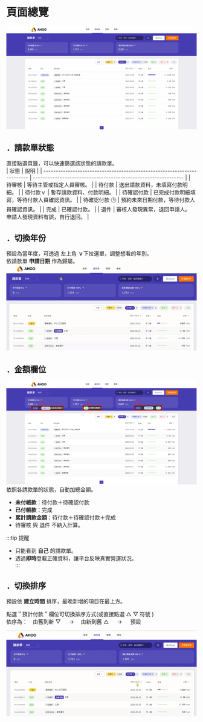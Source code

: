 # 頁面總覽

![頁面總覽](./all.gif)

## ．請款單狀態

直接點選頁籤，可以快速篩選該狀態的請款單。  
| 狀態 | 說明 |
| ------------------------------------------------------------------------ | -------------------------------------------------------------- |
| <span class="payment status-label pending">待審核</span> | 等待主管或指定人員審核。 |
| <span class="payment status-label wait-for-pay">待付款</span> | 送出請款資料，未填寫付款明細。 |
| <span class="payment status-label wait-for-pay">待付款ｖ</span> | 暫存請款資料、付款明細。 |
| <span class="payment status-label wait-for-confirm">待確認付款</span> | 已完成付款明細填寫，等待付款人員確認資訊。 |
| <span class="payment status-label wait-for-confirm">待確認付款 🕒</span> | 預約未來日期付款，等待付款人員確認資訊。 |
| <span class="payment status-label done">完成</span> | 已確認付款。 |
| <span class="payment status-label reject">退件</span> | 審核人發現異常，退回申請人。<br>申請人發現資料有誤，自行退回。 |

## ．切換年份

預設為當年度，可透過 左上角 **ｖ**下拉選單，調整想看的年別。  
依請款單 **申請日期** 作為歸屬。  
![切換年份](./year.gif)

## ．金額欄位

![請款單介面](./payment.png)
依照各請款單的狀態，自動加總金額。

- **未付帳款**：<span class="payment status-label wait-for-pay">待付款</span>＋<span class="payment status-label wait-for-confirm">待確認付款</span>
- **已付帳款**：<span class="payment status-label done">完成</span>
- **累計請款金額**：<span class="payment status-label wait-for-pay">待付款</span>＋<span class="payment status-label wait-for-confirm">待確認付款</span>＋<span class="payment status-label done">完成</span>
- <span class="payment status-label pending"> 待審核 </span>與<span class="payment status-label reject"> 退件 </span>不納入計算。

:::tip 提醒

- 只能看到 **自己** 的請款單。
- 透過**即時**登載正確資料，讓平台反映真實營運狀況。  
  :::

## ．切換排序

預設依 **建立時間** 排序，最晚新增的項目在最上方。

點選＂預計付款＂欄位可切換排序方式(或直接點選 △ ▽ 符號 )  
依序為：　由舊到新 ▽ 　 → 　由新到舊 △ 　 → 　 預設

![切換排序](./order.gif)
